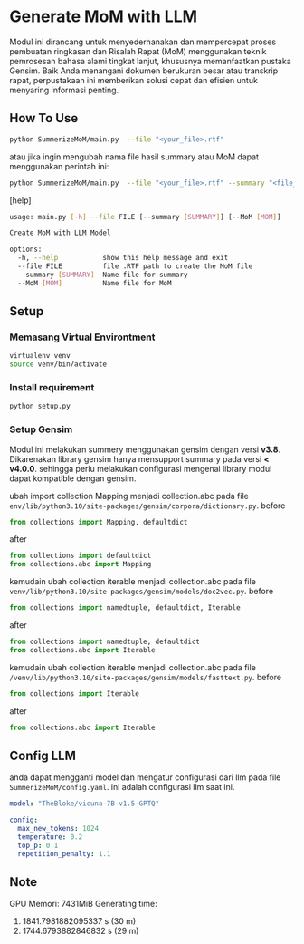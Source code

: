 # Generate MoM with LLM
Modul ini dirancang untuk menyederhanakan dan mempercepat proses pembuatan ringkasan dan Risalah Rapat (MoM) menggunakan teknik pemrosesan bahasa alami tingkat lanjut, khususnya memanfaatkan pustaka Gensim. Baik Anda menangani dokumen berukuran besar atau transkrip rapat, perpustakaan ini memberikan solusi cepat dan efisien untuk menyaring informasi penting.

## How To Use
```bash
python SummerizeMoM/main.py  --file "<your_file>.rtf" 
```
atau jika ingin mengubah nama file hasil summary atau MoM dapat menggunakan perintah ini:
```bash
python SummerizeMoM/main.py  --file "<your_file>.rtf" --summary "<file_summary>.txt" --MoM "<file_MoM>.txt"
```

[help]
```bash
usage: main.py [-h] --file FILE [--summary [SUMMARY]] [--MoM [MOM]]

Create MoM with LLM Model

options:
  -h, --help           show this help message and exit
  --file FILE          file .RTF path to create the MoM file
  --summary [SUMMARY]  Name file for summary
  --MoM [MOM]          Name file for MoM
```

## Setup
### Memasang Virtual Environtment
```bash
virtualenv venv
source venv/bin/activate
```
### Install requirement
```bash
python setup.py
```
### Setup Gensim
Modul ini melakukan summery menggunakan gensim dengan versi **v3.8**. Dikarenakan library gensim hanya mensupport summary pada versi **< v4.0.0**. sehingga perlu melakukan configurasi mengenai library modul dapat kompatible dengan gensim.

ubah import collection Mapping menjadi collection.abc pada file `env/lib/python3.10/site-packages/gensim/corpora/dictionary.py`.
before
```python
from collections import Mapping, defaultdict
```
after
```python
from collections import defaultdict
from collections.abc import Mapping
```

kemudain ubah collection iterable menjadi collection.abc pada file `venv/lib/python3.10/site-packages/gensim/models/doc2vec.py`.
before
```python
from collections import namedtuple, defaultdict, Iterable
```
after
```python
from collections import namedtuple, defaultdict
from collections.abc import Iterable
```
kemudain ubah collection iterable menjadi collection.abc pada file `/venv/lib/python3.10/site-packages/gensim/models/fasttext.py`.
before
```python
from collections import Iterable
```
after
```python
from collections.abc import Iterable
```

## Config LLM
anda dapat mengganti model dan mengatur configurasi dari llm pada file `SummerizeMoM/config.yaml`. ini adalah configurasi llm saat ini.
```yaml
model: "TheBloke/vicuna-7B-v1.5-GPTQ"

config: 
  max_new_tokens: 1024
  temperature: 0.2
  top_p: 0.1
  repetition_penalty: 1.1
```

## Note

GPU Memori: 7431MiB
Generating time: 
1. 1841.7981882095337 s (30 m)
2. 1744.6793882846832 s (29 m)

